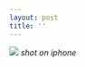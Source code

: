 ```yaml
---
layout: post
title: ''
---
```

![](https://dpadr.github.io/assets/8A9323B6-B1E8-4EF9-9AD4-C5A7EADCE9F5.jpeg)
*shot on iphone*
